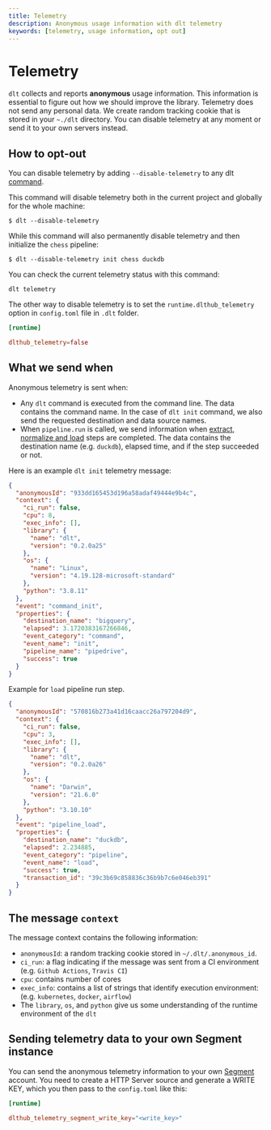 ```yaml
---
title: Telemetry
description: Anonymous usage information with dlt telemetry
keywords: [telemetry, usage information, opt out]
---
```


# Telemetry

`dlt` collects and reports **anonymous** usage information. This information is essential to figure out how we should improve the library. Telemetry does not send any personal data. We create random tracking cookie that is stored in your `~./dlt` directory. You can disable telemetry at any moment or send it to your own servers instead.

## How to opt-out

You can disable telemetry by adding `--disable-telemetry` to any dlt [command](../reference/command-line-interface.md).

This command will disable telemetry both in the current project and globally for the whole machine:

```shell
$ dlt --disable-telemetry
```

While this command will also permanently disable telemetry and then initialize the `chess` pipeline:

```shell
$ dlt --disable-telemetry init chess duckdb
```

You can check the current telemetry status with this command:

```shell
dlt telemetry
```

The other way to disable telemetry is to set the `runtime.dlthub_telemetry` option in `config.toml` file in `.dlt` folder.

```toml
[runtime]

dlthub_telemetry=false
```

## What we send when

Anonymous telemetry is sent when:

- Any `dlt` command is executed from the command line. The data contains the command name. In the case of `dlt init` command, we also send the requested destination and data source names.
- When `pipeline.run` is called, we send information when [extract, normalize and load](how-dlt-works) steps are completed. The data contains the destination name (e.g. `duckdb`), elapsed time, and if the step succeeded or not.

Here is an example `dlt init` telemetry message:

```json
{
  "anonymousId": "933dd165453d196a58adaf49444e9b4c",
  "context": {
    "ci_run": false,
    "cpu": 8,
    "exec_info": [],
    "library": {
      "name": "dlt",
      "version": "0.2.0a25"
    },
    "os": {
      "name": "Linux",
      "version": "4.19.128-microsoft-standard"
    },
    "python": "3.8.11"
  },
  "event": "command_init",
  "properties": {
    "destination_name": "bigquery",
    "elapsed": 3.1720383167266846,
    "event_category": "command",
    "event_name": "init",
    "pipeline_name": "pipedrive",
    "success": true
  }
}
```

Example for `load` pipeline run step.

```json
{
  "anonymousId": "570816b273a41d16caacc26a797204d9",
  "context": {
    "ci_run": false,
    "cpu": 3,
    "exec_info": [],
    "library": {
      "name": "dlt",
      "version": "0.2.0a26"
    },
    "os": {
      "name": "Darwin",
      "version": "21.6.0"
    },
    "python": "3.10.10"
  },
  "event": "pipeline_load",
  "properties": {
    "destination_name": "duckdb",
    "elapsed": 2.234885,
    "event_category": "pipeline",
    "event_name": "load",
    "success": true,
    "transaction_id": "39c3b69c858836c36b9b7c6e046eb391"
  }
}
```

## The message `context`

The message context contains the following information:

- `anonymousId`: a random tracking cookie stored in `~/.dlt/.anonymous_id`.
- `ci_run`: a flag indicating if the message was sent from a CI environment (e.g. `Github Actions`, `Travis CI`)
- `cpu`: contains number of cores
- `exec_info`: contains a list of strings that identify execution environment: (e.g. `kubernetes`, `docker`, `airflow`)
- The `library`, `os`, and `python` give us some understanding of the runtime environment of the `dlt`

## Sending telemetry data to your own Segment instance

You can send the anonymous telemetry information to your own [Segment](https://segment.com/) account. You need to create a HTTP Server source and generate a WRITE KEY, which you then pass to the `config.toml` like this:

```toml
[runtime]

dlthub_telemetry_segment_write_key="<write_key>"
```
